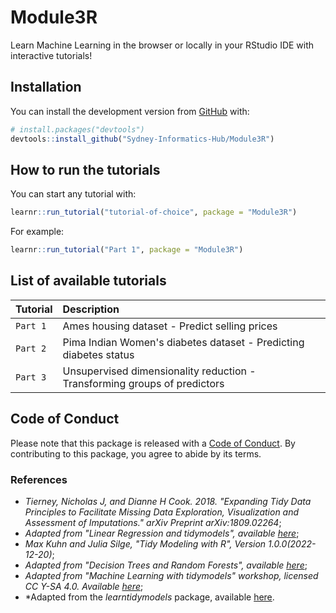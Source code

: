 # Module3R

Learn Machine Learning in the browser or locally in your RStudio IDE with interactive tutorials!

## Installation

You can install the development version from [GitHub](https://github.com/) with:

``` r
# install.packages("devtools")
devtools::install_github("Sydney-Informatics-Hub/Module3R")
```

## How to run the tutorials

You can start any tutorial with:

``` r
learnr::run_tutorial("tutorial-of-choice", package = "Module3R")
```

For example:

``` r
learnr::run_tutorial("Part 1", package = "Module3R")
```

## List of available tutorials

| Tutorial | Description                                                       |
|:----------------|:------------------------------------------------------|
| `Part 1` | Ames housing dataset - Predict selling prices                     |
| `Part 2` | Pima Indian Women's diabetes dataset - Predicting diabetes status |
| `Part 3` | Unsupervised dimensionality reduction - Transforming groups of predictors |

## Code of Conduct

Please note that this package is released with a [Code of Conduct](https://pages.github.sydney.edu.au/informatics/sih_codeofconduct/). By contributing to this package, you agree to abide by its terms.

### References

-   *Tierney, Nicholas J, and Dianne H Cook. 2018. "Expanding Tidy Data Principles to Facilitate Missing Data Exploration, Visualization and Assessment of Imputations." arXiv Preprint arXiv:1809.02264*;
-   *Adapted from "Linear Regression and tidymodels", available [here](https://www.gmudatamining.com/lesson-10-r-tutorial.html)*;
-   *Max Kuhn and Julia Silge, "Tidy Modeling with R", Version 1.0.0(2022-12-20)*;
-   *Adapted from "Decision Trees and Random Forests", available [here](https://www.gmudatamining.com/lesson-13-r-tutorial.html)*;
-   *Adapted from "Machine Learning with tidymodels" workshop, licensed CC Y-SA 4.0. Available [here](https://workshops.tidymodels.org/)*;
-   *Adapted from the *learntidymodels* package, available [here](https://github.com/tidymodels/learntidymodels).

